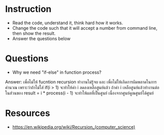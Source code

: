 ﻿# Instruction
* Read the code, understand it, think hard how it works.
* Change the code such that it will accept a number from command line, then show the result.
* Answer the questions below

# Questions
* Why we need "if-else" in function process?

Answer: เพื่อไม่ให้ fucntion recursion ทำงานไม่รู้จบ และ เพื่อไม่ให้เกิดการผิดพลาดในการคำนวณ เพราะว่าถ้าไม่ใส่ if(i > 1) จะทำให้ค่า i ลดลงเหลือสูนย์แล้ว
ถ้าค่า i เหลือสูนย์แล้วทำงานต่อในส่วนของ result = i * process(i - 1) จะทำให้ผลที่เป็นศูนย์ เนื่องจากศูนย์คูณศูนย์ได้ศูนย์


# Resources
* https://en.wikipedia.org/wiki/Recursion_(computer_science)
